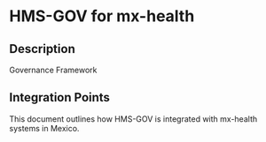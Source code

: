 # HMS-GOV for mx-health

## Description

Governance Framework

## Integration Points

This document outlines how HMS-GOV is integrated with mx-health systems in Mexico.

